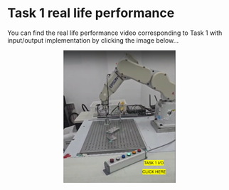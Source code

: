 # Task 1 real life performance 
You can find the real life performance video corresponding to Task 1 with input/output implementation by clicking the image below...
<div align="center">
  <a href="https://youtu.be/hY4KlNP9CvI?si=d9vRQ0t7pDJgIzD0">
    <img src="https://raw.githubusercontent.com/MiguelGaona-sys/Final-project-introduction-to-robotics/main/Introduction%20To%20Robotics%20Tutorial/PNGs/Task1_I_O.png" alt="Task 1" style="width:50%; max-width:300px;">
  </a>
</div>
